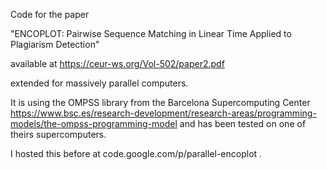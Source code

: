 Code for the paper

"ENCOPLOT: Pairwise Sequence Matching in Linear Time Applied to Plagiarism Detection"

available at https://ceur-ws.org/Vol-502/paper2.pdf

extended for massively parallel computers.

It is using the OMPSS library from the Barcelona Supercomputing Center https://www.bsc.es/research-development/research-areas/programming-models/the-ompss-programming-model
and has been tested on one of theirs supercomputers.

I hosted this before at code.google.com/p/parallel-encoplot .
